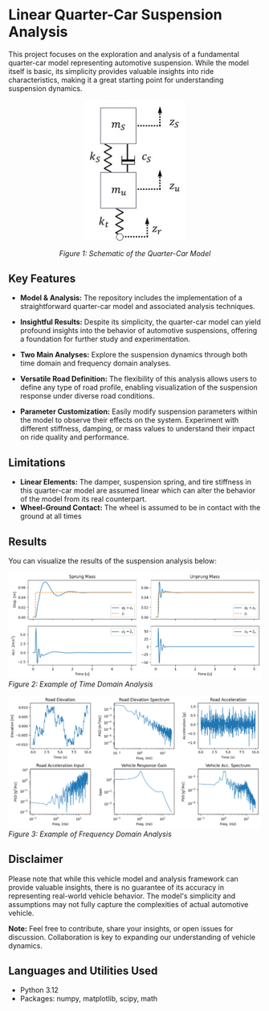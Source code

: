 # Linear Quarter-Car Suspension Analysis

 This project focuses on the exploration and analysis of a fundamental quarter-car model representing automotive suspension. While the model itself is basic, its simplicity provides valuable insights into ride characteristics, making it a great starting point for understanding suspension dynamics.

<div style="text-align: center;">
    <img src="https://github.com/MoBehtash/linear_quarter_car_analysis/blob/main/images/schematic.jpg" alt="Time Domain Analysis" width = "200"  />
    <p><em>Figure 1: Schematic of the Quarter-Car Model</em></p>
</div>

## Key Features
- **Model & Analysis:** The repository includes the implementation of a straightforward quarter-car model and associated analysis techniques.
  
- **Insightful Results:** Despite its simplicity, the quarter-car model can yield profound insights into the behavior of automotive suspensions, offering a foundation for further study and experimentation.
  
- **Two Main Analyses:** Explore the suspension dynamics through both time domain and frequency domain analyses.
  
- **Versatile Road Definition:** The flexibility of this analysis allows users to define any type of road profile, enabling visualization of the suspension response under diverse road conditions.
  
- **Parameter Customization:** Easily modify suspension parameters within the model to observe their effects on the system. Experiment with different stiffness, damping, or mass values to understand their impact on ride quality and performance.

## Limitations
- **Linear Elements:** The damper, suspension spring, and tire stiffness in this quarter-car model are assumed linear which can alter the behavior of the model from its real counterpart.
- **Wheel-Ground Contact:** The wheel is assumed to be in contact with the ground at all times

## Results
You can visualize the results of the suspension analysis below:

![Time Domain Analysis](https://github.com/MoBehtash/linear_quarter_car_analysis/blob/main/images/time_res.png)
*Figure 2: Example of Time Domain Analysis*

![Frequency Domain Analysis](https://github.com/MoBehtash/linear_quarter_car_analysis/blob/main/images/freq_res.png)
*Figure 3: Example of Frequency Domain Analysis*

## Disclaimer
Please note that while this vehicle model and analysis framework can provide valuable insights, there is no guarantee of its accuracy in representing real-world vehicle behavior. The model's simplicity and assumptions may not fully capture the complexities of actual automotive vehicle.

**Note:** Feel free to contribute, share your insights, or open issues for discussion. Collaboration is key to expanding our understanding of vehicle dynamics.


## Languages and Utilities Used
- Python 3.12</b>
- Packages: numpy, matplotlib, scipy, math

